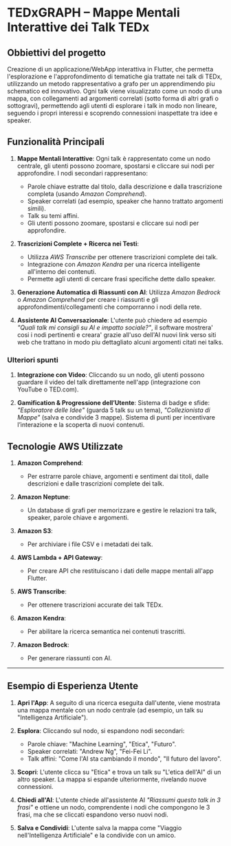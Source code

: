 # TEDxGRAPH – Mappe Mentali Interattive dei Talk TEDx

## Obbiettivi del progetto
Creazione di un applicazione/WebApp interattiva in Flutter, che permetta l'esplorazione e l'approfondimento di tematiche gia trattate nei talk di TEDx, utilizzando un metodo rappresentativo a grafo per un apprendimendo piu schematico ed innovativo. Ogni talk viene visualizzato come un nodo di una mappa, con collegamenti ad argomenti correlati (sotto forma di altri grafi o sottogravi), permettendo agli utenti di esplorare i talk in modo non lineare, seguendo i propri interessi e scoprendo connessioni inaspettate tra idee e speaker.

## Funzionalità Principali

1. **Mappe Mentali Interattive**: Ogni talk è rappresentato come un nodo centrale, gli utenti possono zoomare, spostarsi e cliccare sui nodi per approfondire. I nodi secondari rappresentano:
   - Parole chiave estratte dal titolo, dalla descrizione e dalla trascrizione completa (usando *Amazon Comprehend*).
   - Speaker correlati (ad esempio, speaker che hanno trattato argomenti simili).
   - Talk su temi affini.
   - Gli utenti possono zoomare, spostarsi e cliccare sui nodi per approfondire.

2. **Trascrizioni Complete + Ricerca nei Testi**:
   - Utilizza *AWS Transcribe* per ottenere trascrizioni complete dei talk.
   - Integrazione con *Amazon Kendra* per una ricerca intelligente all'interno dei contenuti.
   - Permette agli utenti di cercare frasi specifiche dette dallo speaker.

3. **Generazione Automatica di Riassunti con AI**:
   Utilizza *Amazon Bedrock* o *Amazon Comprehend* per creare i riassunti e gli approfondimenti/collegamenti che comporranno i nodi della rete.

4. **Assistente AI Conversazionale**:
   L'utente può chiedere ad esempio *"Quali talk mi consigli su AI e impatto sociale?"*, il software mostrera' cosi i nodi pertinenti e creara' grazie all'uso dell'AI nuovi link verso siti web che trattano in modo     piu dettagliato alcuni argomenti citati nei talks.

### Ulteriori spunti 
1. **Integrazione con Video**:
   Cliccando su un nodo, gli utenti possono guardare il video del talk direttamente nell'app (integrazione con YouTube o TED.com).

2. **Gamification & Progressione dell’Utente**:
   Sistema di badge e sfide: *"Esploratore delle Idee"* (guarda 5 talk su un tema), *"Collezionista di Mappe"* (salva e condivide 3 mappe). Sistema di punti per incentivare l’interazione e la scoperta di nuovi contenuti.


## **Tecnologie AWS Utilizzate**

1. **Amazon Comprehend**:
   - Per estrarre parole chiave, argomenti e sentiment dai titoli, dalle descrizioni e dalle trascrizioni complete dei talk.

2. **Amazon Neptune**:
   - Un database di grafi per memorizzare e gestire le relazioni tra talk, speaker, parole chiave e argomenti.

3. **Amazon S3**:
   - Per archiviare i file CSV e i metadati dei talk.

4. **AWS Lambda + API Gateway**:
   - Per creare API che restituiscano i dati delle mappe mentali all'app Flutter.

5. **AWS Transcribe**:
   - Per ottenere trascrizioni accurate dei talk TEDx.

6. **Amazon Kendra**:
   - Per abilitare la ricerca semantica nei contenuti trascritti.

7. **Amazon Bedrock**:
   - Per generare riassunti con AI.

---

## **Esempio di Esperienza Utente**

1. **Apri l'App**: A seguito di una ricerca eseguita dall'utente, viene mostrata una mappa mentale con un nodo centrale (ad esempio, un talk su "Intelligenza Artificiale").

2. **Esplora**: Cliccando sul nodo, si espandono nodi secondari:
     - Parole chiave: "Machine Learning", "Etica", "Futuro".
     - Speaker correlati: "Andrew Ng", "Fei-Fei Li".
     - Talk affini: "Come l'AI sta cambiando il mondo", "Il futuro del lavoro".

3. **Scopri**:
   L'utente clicca su "Etica" e trova un talk su "L'etica dell'AI" di un altro speaker. La mappa si espande ulteriormente, rivelando nuove connessioni.

4. **Chiedi all'AI**:
   L'utente chiede all'assistente AI *"Riassumi questo talk in 3 frasi"* e ottiene un nodo, comprendente i nodi che compongono le 3 frasi, ma che se cliccati espandono verso nuovi nodi.

5. **Salva e Condividi**:
   L'utente salva la mappa come "Viaggio nell'Intelligenza Artificiale" e la condivide con un amico.



